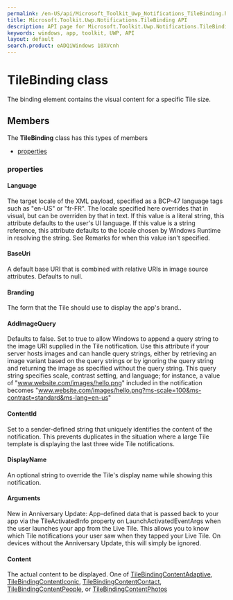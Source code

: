 ```yaml
---
permalink: /en-US/api/Microsoft_Toolkit_Uwp_Notifications_TileBinding.htm
title: Microsoft.Toolkit.Uwp.Notifications.TileBinding API 
description: API page for Microsoft.Toolkit.Uwp.Notifications.TileBinding
keywords: windows, app, toolkit, UWP, API
layout: default
search.product: eADQiWindows 10XVcnh
---
```



# TileBinding class

The binding element contains the visual content for a specific Tile size.

## Members

The **TileBinding** class has this types of members

* [properties](#properties)

### properties

#### Language

The target locale of the XML payload, specified as a BCP-47 language tags such as "en-US" or "fr-FR". The locale specified here overrides that in visual, but can be overriden by that in text. If this value is a literal string, this attribute defaults to the user's UI language. If this value is a string reference, this attribute defaults to the locale chosen by Windows Runtime in resolving the string. See Remarks for when this value isn't specified.



#### BaseUri

A default base URI that is combined with relative URIs in image source attributes. Defaults to null.



#### Branding

The form that the Tile should use to display the app's brand..



#### AddImageQuery

Defaults to false. Set to true to allow Windows to append a query string to the image URI supplied in the Tile notification. Use this attribute if your server hosts images and can handle query strings, either by retrieving an image variant based on the query strings or by ignoring the query string and returning the image as specified without the query string. This query string specifies scale, contrast setting, and language; for instance, a value of  "www.website.com/images/hello.png"  included in the notification becomes  "www.website.com/images/hello.png?ms-scale=100&ms-contrast=standard&ms-lang=en-us"



#### ContentId

Set to a sender-defined string that uniquely identifies the content of the notification. This prevents duplicates in the situation where a large Tile template is displaying the last three wide Tile notifications.



#### DisplayName

An optional string to override the Tile's display name while showing this notification.



#### Arguments

New in Anniversary Update: App-defined data that is passed back to your app via the TileActivatedInfo property on LaunchActivatedEventArgs when the user launches your app from the Live Tile. This allows you to know which Tile notifications your user saw when they tapped your Live Tile. On devices without the Anniversary Update, this will simply be ignored.



#### Content

The actual content to be displayed. One of [TileBindingContentAdaptive](Microsoft_Toolkit_Uwp_Notifications_TileBindingContentAdaptive.htm), [TileBindingContentIconic](Microsoft_Toolkit_Uwp_Notifications_TileBindingContentIconic.htm), [TileBindingContentContact](Microsoft_Toolkit_Uwp_Notifications_TileBindingContentContact.htm), [TileBindingContentPeople](Microsoft_Toolkit_Uwp_Notifications_TileBindingContentPeople.htm), or [TileBindingContentPhotos](Microsoft_Toolkit_Uwp_Notifications_TileBindingContentPhotos.htm)


